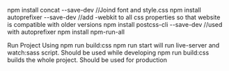 npm install concat --save-dev //Joind font and style.css
npm install autoprefixer --save-dev //add -webkit to all css properties so that website is compatible with older versions
npm install postcss-cli --save-dev //used with autoprefixer
npm install npm-run-all

Run Project Using npm run build:css
npm run start will run live-server and watch:sass script. Should be used while developing
npm run build:css builds the whole project. Should be used for production
